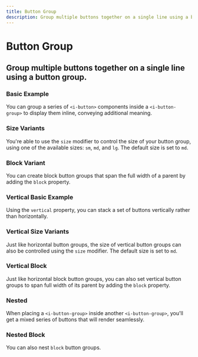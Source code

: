 ```yaml
---
title: Button Group
description: Group multiple buttons together on a single line using a button group. 
---
```


<script setup>
import * as examples from '../examples';
</script>

# Button Group

## Group multiple buttons together on a single line using a button group. 

### Basic Example
You can group a series of `<i-button>` components inside a `<i-button-group>` to display them inline, conveying additional meaning.

<example :component="examples.IButtonGroupBasicExample" :html="examples.IButtonGroupBasicExampleHTML"></example>

### Size Variants
You're able to use the `size` modifier to control the size of your button group, using one of the available sizes: `sm`, `md`, and `lg`. The default size is set to `md`.

<example :component="examples.IButtonGroupSizeVariantsExample" :html="examples.IButtonGroupSizeVariantsExampleHTML"></example>

### Block Variant
You can create block button groups that span the full width of a parent by adding the `block` property.

<example :component="examples.IButtonGroupBlockExample" :html="examples.IButtonGroupBlockExampleHTML"></example>

### Vertical Basic Example
Using the `vertical` property, you can stack a set of buttons vertically rather than horizontally.

<example :component="examples.IButtonGroupVerticalExample" :html="examples.IButtonGroupVerticalExampleHTML"></example>

### Vertical Size Variants
Just like horizontal button groups, the size of vertical button groups can also be controlled using the `size` modifier. The default size is set to `md`.

<example :component="examples.IButtonGroupVerticalSizeVariantsExample" :html="examples.IButtonGroupVerticalSizeVariantsExampleHTML"></example>

### Vertical Block 
Just like horizontal block button groups, you can also set vertical button groups to span full width of its parent by adding the `block` property.

<example :component="examples.IButtonGroupVerticalBlockExample" :html="examples.IButtonGroupVerticalBlockExampleHTML"></example>

### Nested
When placing a `<i-button-group>` inside another `<i-button-group>`, you'll get a mixed series of buttons that will render seamlessly.

<example :component="examples.IButtonGroupNestedExample" :html="examples.IButtonGroupNestedExampleHTML"></example>

### Nested Block
You can also nest `block` button groups.

<example :component="examples.IButtonGroupNestedBlockExample" :html="examples.IButtonGroupNestedBlockExampleHTML"></example>
